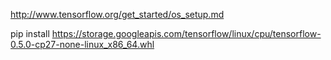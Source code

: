 http://www.tensorflow.org/get_started/os_setup.md

pip install https://storage.googleapis.com/tensorflow/linux/cpu/tensorflow-0.5.0-cp27-none-linux_x86_64.whl

